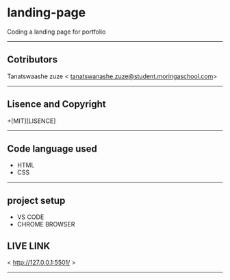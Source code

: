 # landing-page
 Coding a landing page for  portfolio

 ---

 ## Cotributors
 Tanatswaashe zuze <	tanatswanashe.zuze@student.moringaschool.com>

 ---

 ## Lisence and Copyright
   
   +[MIT][LISENCE]

---

  ## Code language used
  
  + HTML
  + CSS

----

## project setup

+ VS CODE
+ CHROME BROWSER 

## LIVE LINK

< http://127.0.0.1:5501/ >




---


